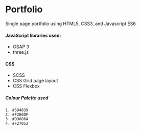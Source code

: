# **Portfolio**

Single page portfolio using HTML5, CSS3, and Javascript ES6

#### JavaScript libraries used:
* GSAP 3
* three.js

#### CSS 
>
* SCSS
* CSS Grid page layout
* CSS Flexbox

##### Colour Palette used
```
1. #594839
2. #F2E6DF
3. #D9886A
4. #F27052
```